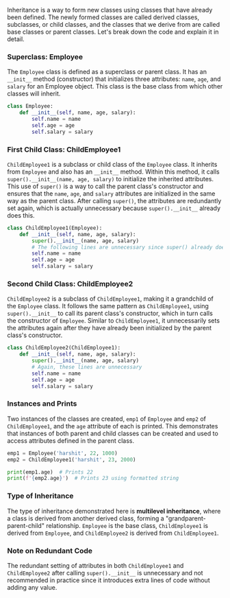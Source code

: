 Inheritance is a way to form new classes using classes that have already been defined. The newly formed classes are called derived classes, subclasses, or child classes, and the classes that we derive from are called base classes or parent classes. Let's break down the code and explain it in detail.

### Superclass: Employee
The `Employee` class is defined as a superclass or parent class. It has an `__init__` method (constructor) that initializes three attributes: `name`, `age`, and `salary` for an Employee object. This class is the base class from which other classes will inherit.

```python
class Employee:
    def __init__(self, name, age, salary):
        self.name = name
        self.age = age
        self.salary = salary
```

### First Child Class: ChildEmployee1
`ChildEmployee1` is a subclass or child class of the `Employee` class. It inherits from `Employee` and also has an `__init__` method. Within this method, it calls `super().__init__(name, age, salary)` to initialize the inherited attributes. This use of `super()` is a way to call the parent class's constructor and ensures that the `name`, `age`, and `salary` attributes are initialized in the same way as the parent class. After calling `super()`, the attributes are redundantly set again, which is actually unnecessary because `super().__init__` already does this.

```python
class ChildEmployee1(Employee):
    def __init__(self, name, age, salary):
        super().__init__(name, age, salary)
        # The following lines are unnecessary since super() already does the job
        self.name = name
        self.age = age
        self.salary = salary
```

### Second Child Class: ChildEmployee2
`ChildEmployee2` is a subclass of `ChildEmployee1`, making it a grandchild of the `Employee` class. It follows the same pattern as `ChildEmployee1`, using `super().__init__` to call its parent class's constructor, which in turn calls the constructor of `Employee`. Similar to `ChildEmployee1`, it unnecessarily sets the attributes again after they have already been initialized by the parent class's constructor.

```python
class ChildEmployee2(ChildEmployee1):
    def __init__(self, name, age, salary):
        super().__init__(name, age, salary)
        # Again, these lines are unnecessary
        self.name = name
        self.age = age
        self.salary = salary
```

### Instances and Prints
Two instances of the classes are created, `emp1` of `Employee` and `emp2` of `ChildEmployee1`, and the `age` attribute of each is printed. This demonstrates that instances of both parent and child classes can be created and used to access attributes defined in the parent class.

```python
emp1 = Employee('harshit', 22, 1000)
emp2 = ChildEmployee1('harshit', 23, 2000)

print(emp1.age)  # Prints 22
print(f'{emp2.age}')  # Prints 23 using formatted string
```

### Type of Inheritance
The type of inheritance demonstrated here is **multilevel inheritance**, where a class is derived from another derived class, forming a "grandparent-parent-child" relationship. `Employee` is the base class, `ChildEmployee1` is derived from `Employee`, and `ChildEmployee2` is derived from `ChildEmployee1`.

### Note on Redundant Code
The redundant setting of attributes in both `ChildEmployee1` and `ChildEmployee2` after calling `super().__init__` is unnecessary and not recommended in practice since it introduces extra lines of code without adding any value.
